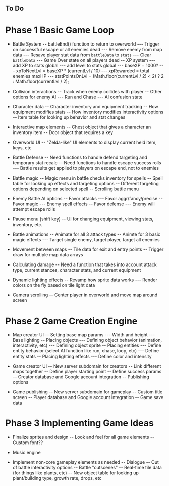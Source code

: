 ## To Do

# Phase 1 Basic Game Loop

- Battle System
-- battleEnd() function to return to overworld
--- Trigger on successful escape or all enemies dead
--- Remove enemy from map data
--- Resave player stat data from `battleData` to `stats`
--- Clear `battleData`
--- Game Over state on all players dead
-- XP system
--- add XP to stats global
--- add level to stats global
--- baseXP = 1000?
--- xpToNextLvl = baseXP * (currentLvl / 10)
--- xpRewarded = total enemies maxHP
--- statPointsOnLvl = (Math.floor(currentLvl / 2) < 2) ? 2 : Math.floor(currentLvl / 2);

- Collision interactions
-- Track when enemy collides with player
-- Other options for enemy AI
--- Run and Chase
--- AI confusion state

- Character data
-- Character inventory and equipment tracking
-- How equipment modifies stats
-- How inventory modifies interactivity options
-- Item table for looking up behavior and stat changes

- Interactive map elements
-- Chest object that gives a character an inventory item
-- Door object that requires a key

- Overworld UI
-- "Zelda-like" UI elements to display current held item, keys, etc

- Battle Defense
-- Need functions to handle defend targeting and temporary stat recalc
-- Need functions to handle escape success rolls
--- Battle results get applied to players on escape end, not to enemies

- Battle magic
-- Magic menu in battle checks inventory for spells
-- Spell table for looking up effects and targeting options
-- Different targeting options depending on selected spell
-- Scrolling battle menu

- Enemy Battle AI options
-- Favor attacks
--- Favor aggr/fancy/precise
-- Favor magic
--- Enemy spell effects
-- Favor defense
--- Enemy will attempt escape rolls

- Pause menu (shift key)
-- UI for changing equipment, viewing stats, inventory, etc.

- Battle animations
-- Animate for all 3 attack types
-- Animte for 3 basic magic effects
--- Target single enemy, target player, target all enemies

- Movement between maps
-- Tile data for exit and entry points
-- Trigger draw for multiple map data arrays

- Calculating damage
-- Need a function that takes into account attack type, current stances, character stats, and current equipment

- Dynamic lighting effects
-- Revamp how sprite data works
--- Render colors on the fly based on tile light data

- Camera scrolling
-- Center player in overworld and move map around screen

# Phase 2 Game Creation Engine

- Map creator UI
-- Setting base map params
--- Width and height
--- Base lighting
-- Placing objects
--- Defining object behavior (animation, interactivity, etc)
--- Defining object sprite
-- Placing entities
--- Define entity behavior (select AI function like run, chase, loop, etc)
--- Define entity stats
-- Placing lighting effects
--- Define color and intensity

- Game creator UI
-- New server subdomain for creators
-- Link different maps together
-- Define player starting point
-- Define success params
-- Creator database and Google account integration
-- Publishing options

- Game publishing
-- New server subdomain for gameplay
-- Custom title screen
-- Player database and Google account integration
-- Game save data

# Phase 3 Implementing Game Ideas

- Finalize sprites and design
-- Look and feel for all game elements
-- Custom font??

- Music engine

- Implement non-core gameplay elements as needed
-- Dialogue
-- Out of battle interactivity options
-- Battle "cutscenes"
-- Real-time tile data (for things like plants, etc)
-- New object table for looking up plant/building type, growth rate, drops, etc